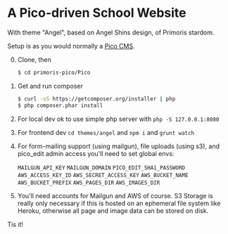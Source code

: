 A Pico-driven School Website
============================

With theme "Angel", based on Angel Shins design, of Primoris stardom.

Setup is as you would normally a [Pico CMS](https://github.com/picocms/Pico).

0. Clone, then
    ```bash
    $ cd primoris-pico/Pico
    ```
0. Get and run composer

    ```bash
    $ curl -sS https://getcomposer.org/installer | php
    $ php composer.phar install
    ```

0. For local dev ok to use simple php server with `php -S 127.0.0.1:8080`

0. For frontend dev `cd themes/angel` and `npm i` and `grunt watch`

0. For form-mailing support (using mailgun), file uploads (using s3), and pico_edit admin access you'll need to set global envs:

    `MAILGUN_API_KEY`
    `MAILGUN_DOMAIN`
    `PICO_EDIT_SHA1_PASSWORD`
    `AWS_ACCESS_KEY_ID`
    `AWS_SECRET_ACCESS_KEY`
    `AWS_BUCKET_NAME`
    `AWS_BUCKET_PREFIX`
    `AWS_PAGES_DIR`
    `AWS_IMAGES_DIR`

0. You'll need accounts for Mailgun and AWS of course. S3 Storage is really only necessary if this is hosted on an ephemeral file system like Heroku, otherwise all page and image data can be stored on disk.

Tis it!
